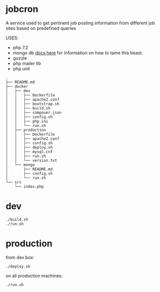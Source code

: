 # jobcron

A service used to get pertinent job posting information from different job sites based on predefined queries

USES:

- php 7.2
- mongo db [docs here](https://docs.mongodb.com/php-library/master/) for information on how
to tame this beast.
- guzzle
- php mailer lib
- php unit

```
.
├── README.md
├── docker
│   ├── dev
│   │   ├── Dockerfile
│   │   ├── apache2.conf
│   │   ├── bootstrap.sh
│   │   ├── build.sh
│   │   ├── composer.json
│   │   ├── config.sh
│   │   ├── php.ini
│   │   └── run.sh
│   ├── production
│   │   ├── Dockerfile
│   │   ├── apache2.conf
│   │   ├── config.sh
│   │   ├── deploy.sh
│   │   ├── mysql.cnf
│   │   ├── run.sh
│   │   └── version.txt
│   └── mongo
│       ├── README.md
│       ├── config.sh
│       └── run.sh
└── src
    └── index.php
```

# dev
```
./build.sh
./run.sh
```

# production
from dev box:
```
./deploy.sh
```
on all production machines:
```
./run.sh
```
